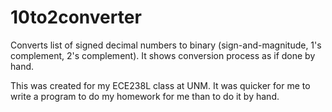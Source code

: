 10to2converter
==============

Converts list of signed decimal numbers to binary (sign-and-magnitude, 1's complement, 2's complement). It shows conversion process as if done by hand.

This was created for my ECE238L class at UNM. It was quicker for me to write a program to do my homework for me than to do it by hand.
